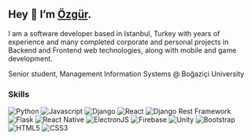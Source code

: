 ## Hey 👋 I’m [Özgür](https://ozgura.com).

I am a software developer based in Istanbul, Turkey with years of experience and many completed corporate and personal projects in Backend and Frontend web technologies, along with mobile and game development.

Senior student, Management Information Systems @ Boğaziçi University

### Skills
<a><img src="https://img.shields.io/badge/-Python-3776AB?style=for-the-badge&logo=python&logoColor=white" alt="Python" /></a>
<a><img src="https://img.shields.io/badge/-Javascript-F7DF1E?style=for-the-badge&logo=javascript&logoColor=black" alt="Javascript" /></a>
<a><img src="https://img.shields.io/badge/-Django-44b78b?style=for-the-badge&logo=django&logoColor=white" alt="Django" /></a>
<a><img src="https://shields.io/badge/react-black?logo=react&style=for-the-badge" alt="React" /></a>
<a><img src="https://img.shields.io/badge/DJANGO-REST-ff1709?style=for-the-badge&logo=django&logoColor=white&color=ff1709&labelColor=gray" alt="Django Rest Framework"/></a>
<a><img src="https://img.shields.io/badge/-Flask-ffffff?style=for-the-badge&logo=flask&logoColor=black" alt="Flask" /></a>
<a><img src="https://img.shields.io/badge/react_native-%2320232a.svg?style=for-the-badge&logo=react&logoColor=%2361DAFB" alt="React Native" /></a>
<a><img src="https://img.shields.io/badge/Electron-191970?style=for-the-badge&logo=Electron&logoColor=white" alt="ElectronJS" /></a>
<a><img src="https://img.shields.io/badge/Firebase-FFA611?style=for-the-badge&logo=Firebase&logoColor=white" alt="Firebase" /></a>
<a><img src="https://img.shields.io/badge/unity-%23000000.svg?style=for-the-badge&logo=unity&logoColor=white" alt="Unity" /></a>
<a><img src="https://img.shields.io/badge/-bootstrap-7952B3?style=for-the-badge&logo=bootstrap&logoColor=white" alt="Bootstrap" /></a>
<a><img src="https://img.shields.io/badge/-html-E34F26?style=for-the-badge&logo=HTML5&logoColor=white" alt="HTML5" /></a>
<a><img src="https://img.shields.io/badge/-css-1572B6?style=for-the-badge&logo=css3&logoColor=white" alt="CSS3" /></a>



